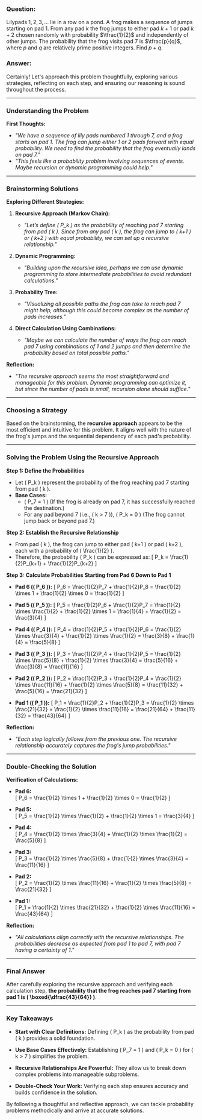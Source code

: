 ### Question:
Lilypads $1,2,3,\ldots$ lie in a row on a pond. A frog makes a sequence of jumps starting on pad $1$. From any pad $k$ the frog jumps to either pad $k+1$ or pad $k+2$ chosen randomly with probability $\tfrac{1}{2}$ and independently of other jumps. The probability that the frog visits pad $7$ is $\tfrac{p}{q}$, where $p$ and $q$ are relatively prime positive integers. Find $p+q$.

### Answer:
Certainly! Let's approach this problem thoughtfully, exploring various strategies, reflecting on each step, and ensuring our reasoning is sound throughout the process.

---

### **Understanding the Problem**

**First Thoughts:**
- *"We have a sequence of lily pads numbered 1 through 7, and a frog starts on pad 1. The frog can jump either 1 or 2 pads forward with equal probability. We need to find the probability that the frog eventually lands on pad 7."*
- *"This feels like a probability problem involving sequences of events. Maybe recursion or dynamic programming could help."*

---

### **Brainstorming Solutions**

**Exploring Different Strategies:**

1. **Recursive Approach (Markov Chain):**
   - *"Let’s define \( P_k \) as the probability of reaching pad 7 starting from pad \( k \). Since from any pad \( k \), the frog can jump to \( k+1 \) or \( k+2 \) with equal probability, we can set up a recursive relationship."*
   
2. **Dynamic Programming:**
   - *"Building upon the recursive idea, perhaps we can use dynamic programming to store intermediate probabilities to avoid redundant calculations."*
   
3. **Probability Tree:**
   - *"Visualizing all possible paths the frog can take to reach pad 7 might help, although this could become complex as the number of pads increases."*
   
4. **Direct Calculation Using Combinations:**
   - *"Maybe we can calculate the number of ways the frog can reach pad 7 using combinations of 1 and 2 jumps and then determine the probability based on total possible paths."*

**Reflection:**
- *"The recursive approach seems the most straightforward and manageable for this problem. Dynamic programming can optimize it, but since the number of pads is small, recursion alone should suffice."*

---

### **Choosing a Strategy**

Based on the brainstorming, the **recursive approach** appears to be the most efficient and intuitive for this problem. It aligns well with the nature of the frog's jumps and the sequential dependency of each pad's probability.

---

### **Solving the Problem Using the Recursive Approach**

**Step 1: Define the Probabilities**

- Let \( P_k \) represent the probability of the frog reaching pad 7 starting from pad \( k \).
- **Base Cases:**
  - \( P_7 = 1 \) (If the frog is already on pad 7, it has successfully reached the destination.)
  - For any pad beyond 7 (i.e., \( k > 7 \)), \( P_k = 0 \) (The frog cannot jump back or beyond pad 7.)

**Step 2: Establish the Recursive Relationship**

- From pad \( k \), the frog can jump to either pad \( k+1 \) or pad \( k+2 \), each with a probability of \( \frac{1}{2} \).
- Therefore, the probability \( P_k \) can be expressed as:
  \[
  P_k = \frac{1}{2}P_{k+1} + \frac{1}{2}P_{k+2}
  \]
  
**Step 3: Calculate Probabilities Starting from Pad 6 Down to Pad 1**

- **Pad 6 (\( P_6 \)):**
  \[
  P_6 = \frac{1}{2}P_7 + \frac{1}{2}P_8 = \frac{1}{2} \times 1 + \frac{1}{2} \times 0 = \frac{1}{2}
  \]
  
- **Pad 5 (\( P_5 \)):**
  \[
  P_5 = \frac{1}{2}P_6 + \frac{1}{2}P_7 = \frac{1}{2} \times \frac{1}{2} + \frac{1}{2} \times 1 = \frac{1}{4} + \frac{1}{2} = \frac{3}{4}
  \]
  
- **Pad 4 (\( P_4 \)):**
  \[
  P_4 = \frac{1}{2}P_5 + \frac{1}{2}P_6 = \frac{1}{2} \times \frac{3}{4} + \frac{1}{2} \times \frac{1}{2} = \frac{3}{8} + \frac{1}{4} = \frac{5}{8}
  \]
  
- **Pad 3 (\( P_3 \)):**
  \[
  P_3 = \frac{1}{2}P_4 + \frac{1}{2}P_5 = \frac{1}{2} \times \frac{5}{8} + \frac{1}{2} \times \frac{3}{4} = \frac{5}{16} + \frac{3}{8} = \frac{11}{16}
  \]
  
- **Pad 2 (\( P_2 \)):**
  \[
  P_2 = \frac{1}{2}P_3 + \frac{1}{2}P_4 = \frac{1}{2} \times \frac{11}{16} + \frac{1}{2} \times \frac{5}{8} = \frac{11}{32} + \frac{5}{16} = \frac{21}{32}
  \]
  
- **Pad 1 (\( P_1 \)):**
  \[
  P_1 = \frac{1}{2}P_2 + \frac{1}{2}P_3 = \frac{1}{2} \times \frac{21}{32} + \frac{1}{2} \times \frac{11}{16} = \frac{21}{64} + \frac{11}{32} = \frac{43}{64}
  \]

**Reflection:**
- *"Each step logically follows from the previous one. The recursive relationship accurately captures the frog's jump probabilities."*

---

### **Double-Checking the Solution**

**Verification of Calculations:**

- **Pad 6:**  
  \[
  P_6 = \frac{1}{2} \times 1 + \frac{1}{2} \times 0 = \frac{1}{2}
  \]
  
- **Pad 5:**  
  \[
  P_5 = \frac{1}{2} \times \frac{1}{2} + \frac{1}{2} \times 1 = \frac{3}{4}
  \]
  
- **Pad 4:**  
  \[
  P_4 = \frac{1}{2} \times \frac{3}{4} + \frac{1}{2} \times \frac{1}{2} = \frac{5}{8}
  \]
  
- **Pad 3:**  
  \[
  P_3 = \frac{1}{2} \times \frac{5}{8} + \frac{1}{2} \times \frac{3}{4} = \frac{11}{16}
  \]
  
- **Pad 2:**  
  \[
  P_2 = \frac{1}{2} \times \frac{11}{16} + \frac{1}{2} \times \frac{5}{8} = \frac{21}{32}
  \]
  
- **Pad 1:**  
  \[
  P_1 = \frac{1}{2} \times \frac{21}{32} + \frac{1}{2} \times \frac{11}{16} = \frac{43}{64}
  \]
  
**Reflection:**
- *"All calculations align correctly with the recursive relationships. The probabilities decrease as expected from pad 1 to pad 7, with pad 7 having a certainty of 1."*

---

### **Final Answer**

After carefully exploring the recursive approach and verifying each calculation step, **the probability that the frog reaches pad 7 starting from pad 1 is \( \boxed{\dfrac{43}{64}} \)**.

---

### **Key Takeaways**

- **Start with Clear Definitions:** Defining \( P_k \) as the probability from pad \( k \) provides a solid foundation.
  
- **Use Base Cases Effectively:** Establishing \( P_7 = 1 \) and \( P_k = 0 \) for \( k > 7 \) simplifies the problem.
  
- **Recursive Relationships Are Powerful:** They allow us to break down complex problems into manageable subproblems.
  
- **Double-Check Your Work:** Verifying each step ensures accuracy and builds confidence in the solution.

By following a thoughtful and reflective approach, we can tackle probability problems methodically and arrive at accurate solutions.